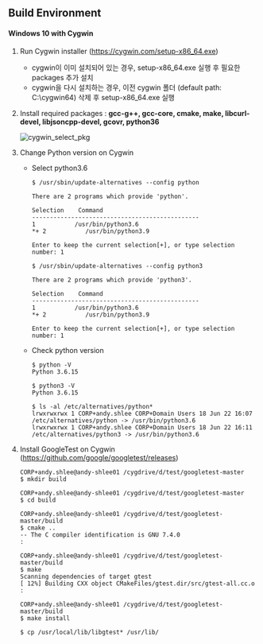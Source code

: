 
## Build Environment

#### Windows 10 with Cygwin
1. Run Cygwin installer (https://cygwin.com/setup-x86_64.exe)
    * cygwin이 이미 설치되어 있는 경우, setup-x86_64.exe 실행 후 필요한 packages 추가 설치
    * cygwin을 다시 설치하는 경우, 이전 cygwin 폴더 (default path: C:\cygwin64) 삭제 후 setup-x86_64.exe 실행
   
2. Install required packages : **gcc-g++, gcc-core, cmake, make, libcurl-devel, libjsoncpp-devel, gcovr, python36**   

    ![cygwin_select_pkg](https://media.github.ecodesamsung.com/user/3415/files/9ff54879-8682-4c04-ab84-82a87bfe09fd)
   
3. Change Python version on Cygwin    
    * Select python3.6
        ```
        $ /usr/sbin/update-alternatives --config python

        There are 2 programs which provide 'python'.

        Selection    Command
        -----------------------------------------------
        1           /usr/bin/python3.6
        *+ 2           /usr/bin/python3.9

        Enter to keep the current selection[+], or type selection number: 1
        ``` 

        ```
        $ /usr/sbin/update-alternatives --config python3

        There are 2 programs which provide 'python3'.

        Selection    Command
        -----------------------------------------------
        1           /usr/bin/python3.6
        *+ 2           /usr/bin/python3.9

        Enter to keep the current selection[+], or type selection number: 1
        ``` 
    * Check python version
        ```
        $ python -V
        Python 3.6.15

        $ python3 -V
        Python 3.6.15
        
        $ ls -al /etc/alternatives/python*
        lrwxrwxrwx 1 CORP+andy.shlee CORP+Domain Users 18 Jun 22 16:07 /etc/alternatives/python -> /usr/bin/python3.6
        lrwxrwxrwx 1 CORP+andy.shlee CORP+Domain Users 18 Jun 22 16:11 /etc/alternatives/python3 -> /usr/bin/python3.6
        ```

4. Install GoogleTest on Cygwin (https://github.com/google/googletest/releases)
    ```
    CORP+andy.shlee@andy-shlee01 /cygdrive/d/test/googletest-master
    $ mkdir build

    CORP+andy.shlee@andy-shlee01 /cygdrive/d/test/googletest-master
    $ cd build

    CORP+andy.shlee@andy-shlee01 /cygdrive/d/test/googletest-master/build
    $ cmake ..
    -- The C compiler identification is GNU 7.4.0
    :

    CORP+andy.shlee@andy-shlee01 /cygdrive/d/test/googletest-master/build
    $ make
    Scanning dependencies of target gtest
    [ 12%] Building CXX object CMakeFiles/gtest.dir/src/gtest-all.cc.o
    :

    CORP+andy.shlee@andy-shlee01 /cygdrive/d/test/googletest-master/build
    $ make install

    $ cp /usr/local/lib/libgtest* /usr/lib/
    ```
